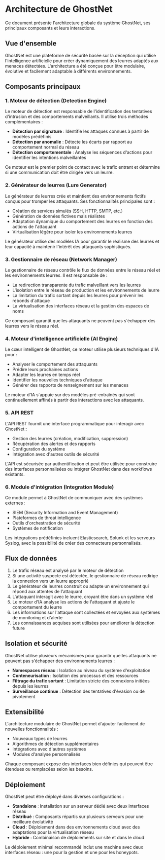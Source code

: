 # Architecture de GhostNet

Ce document présente l'architecture globale du système GhostNet, ses principaux composants et leurs interactions.

## Vue d'ensemble

GhostNet est une plateforme de sécurité basée sur la déception qui utilise l'intelligence artificielle pour créer dynamiquement des leurres adaptés aux menaces détectées. L'architecture a été conçue pour être modulaire, évolutive et facilement adaptable à différents environnements.



## Composants principaux

### 1. Moteur de détection (Detection Engine)

Le moteur de détection est responsable de l'identification des tentatives d'intrusion et des comportements malveillants. Il utilise trois méthodes complémentaires :

- **Détection par signature** : Identifie les attaques connues à partir de modèles prédéfinis
- **Détection par anomalie** : Détecte les écarts par rapport au comportement normal du réseau
- **Détection comportementale** : Analyse les séquences d'actions pour identifier les intentions malveillantes

Ce moteur est le premier point de contact avec le trafic entrant et détermine si une communication doit être dirigée vers un leurre.

### 2. Générateur de leurres (Lure Generator)

Le générateur de leurres crée et maintient des environnements fictifs conçus pour tromper les attaquants. Ses fonctionnalités principales sont :

- Création de services simulés (SSH, HTTP, SMTP, etc.)
- Génération de données fictives mais réalistes
- Adaptation dynamique du comportement des leurres en fonction des actions de l'attaquant
- Virtualisation légère pour isoler les environnements leurres

Le générateur utilise des modèles IA pour garantir le réalisme des leurres et leur capacité à maintenir l'intérêt des attaquants sophistiqués.

### 3. Gestionnaire de réseau (Network Manager)

Le gestionnaire de réseau contrôle le flux de données entre le réseau réel et les environnements leurres. Il est responsable de :

- La redirection transparente du trafic malveillant vers les leurres
- L'isolation entre le réseau de production et les environnements de leurre
- La limitation du trafic sortant depuis les leurres pour prévenir les rebonds d'attaque
- La virtualisation des interfaces réseau et la gestion des espaces de noms

Ce composant garantit que les attaquants ne peuvent pas s'échapper des leurres vers le réseau réel.

### 4. Moteur d'intelligence artificielle (AI Engine)

Le cœur intelligent de GhostNet, ce moteur utilise plusieurs techniques d'IA pour :

- Analyser le comportement des attaquants
- Prédire leurs prochaines actions
- Adapter les leurres en temps réel
- Identifier les nouvelles techniques d'attaque
- Générer des rapports de renseignement sur les menaces

Le moteur d'IA s'appuie sur des modèles pré-entraînés qui sont continuellement affinés à partir des interactions avec les attaquants.

### 5. API REST

L'API REST fournit une interface programmatique pour interagir avec GhostNet :

- Gestion des leurres (création, modification, suppression)
- Récupération des alertes et des rapports
- Configuration du système
- Intégration avec d'autres outils de sécurité

L'API est sécurisée par authentification et peut être utilisée pour construire des interfaces personnalisées ou intégrer GhostNet dans des workflows existants.

### 6. Module d'intégration (Integration Module)

Ce module permet à GhostNet de communiquer avec des systèmes externes :

- SIEM (Security Information and Event Management)
- Plateformes de threat intelligence
- Outils d'orchestration de sécurité
- Systèmes de notification

Les intégrations prédéfinies incluent Elasticsearch, Splunk et les serveurs Syslog, avec la possibilité de créer des connecteurs personnalisés.

## Flux de données

1. Le trafic réseau est analysé par le moteur de détection
2. Si une activité suspecte est détectée, le gestionnaire de réseau redirige la connexion vers un leurre approprié
3. Le générateur de leurres construit ou adapte un environnement qui répond aux attentes de l'attaquant
4. L'attaquant interagit avec le leurre, croyant être dans un système réel
5. Le moteur d'IA analyse les actions de l'attaquant et ajuste le comportement du leurre
6. Les informations sur l'attaque sont collectées et envoyées aux systèmes de monitoring et d'alerte
7. Les connaissances acquises sont utilisées pour améliorer la détection future

## Isolation et sécurité

GhostNet utilise plusieurs mécanismes pour garantir que les attaquants ne peuvent pas s'échapper des environnements leurres :

- **Namespaces réseau** : Isolation au niveau du système d'exploitation
- **Conteneurisation** : Isolation des processus et des ressources
- **Filtrage du trafic sortant** : Limitation stricte des connexions initiées depuis les leurres
- **Surveillance continue** : Détection des tentatives d'évasion ou de pivotement

## Extensibilité

L'architecture modulaire de GhostNet permet d'ajouter facilement de nouvelles fonctionnalités :

- Nouveaux types de leurres
- Algorithmes de détection supplémentaires
- Intégrations avec d'autres systèmes
- Modules d'analyse personnalisés

Chaque composant expose des interfaces bien définies qui peuvent être étendues ou remplacées selon les besoins.

## Déploiement

GhostNet peut être déployé dans diverses configurations :

- **Standalone** : Installation sur un serveur dédié avec deux interfaces réseau
- **Distribué** : Composants répartis sur plusieurs serveurs pour une meilleure évolutivité
- **Cloud** : Déploiement dans des environnements cloud avec des adaptations pour la virtualisation réseau
- **Hybride** : Combinaison de déploiements sur site et dans le cloud

Le déploiement minimal recommandé inclut une machine avec deux interfaces réseau : une pour la gestion et une pour les honeypots.
